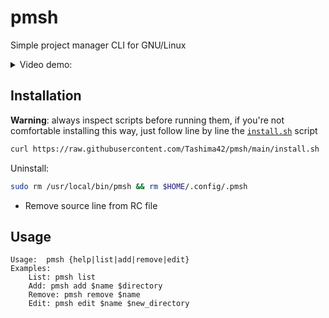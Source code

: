 # pmsh
Simple project manager CLI for GNU/Linux

<details>
    <summary>Video demo:</summary>
    <a href="https://asciinema.org/a/lLn3ZdvvrCR6xtHaqscIvll3s" target="_blank"><img src="https://asciinema.org/a/lLn3ZdvvrCR6xtHaqscIvll3s.svg" /></a>
</details>

## Installation
**Warning**: always inspect scripts before running them, if you're not comfortable installing this way, just follow line by line the [`install.sh`](https://github.com/Tashima42/pmsh/blob/main/install.sh) script
```bash
curl https://raw.githubusercontent.com/Tashima42/pmsh/main/install.sh | sh
```
Uninstall:
```bash
sudo rm /usr/local/bin/pmsh && rm $HOME/.config/.pmsh
```
* Remove source line from RC file

## Usage
```
Usage:  pmsh {help|list|add|remove|edit}
Examples:
    List: pmsh list
    Add: pmsh add $name $directory
    Remove: pmsh remove $name
    Edit: pmsh edit $name $new_directory
```

